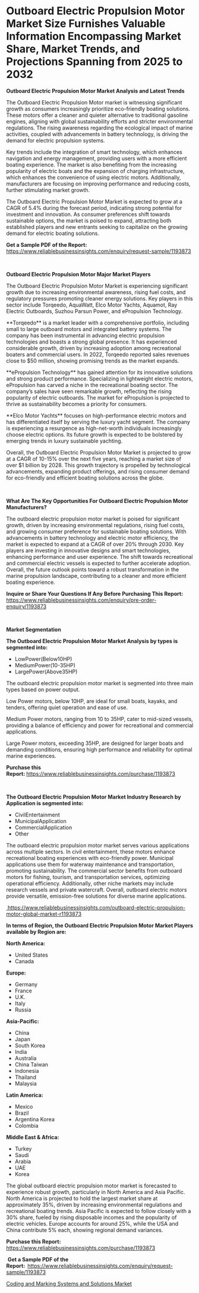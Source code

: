 <p><h1>Outboard Electric Propulsion Motor Market Size Furnishes Valuable Information Encompassing Market Share, Market Trends, and Projections Spanning from 2025 to 2032</h1></p><p><strong>Outboard Electric Propulsion Motor Market Analysis and Latest Trends</strong></p>
<p><p>The Outboard Electric Propulsion Motor market is witnessing significant growth as consumers increasingly prioritize eco-friendly boating solutions. These motors offer a cleaner and quieter alternative to traditional gasoline engines, aligning with global sustainability efforts and stricter environmental regulations. The rising awareness regarding the ecological impact of marine activities, coupled with advancements in battery technology, is driving the demand for electric propulsion systems.</p><p>Key trends include the integration of smart technology, which enhances navigation and energy management, providing users with a more efficient boating experience. The market is also benefiting from the increasing popularity of electric boats and the expansion of charging infrastructure, which enhances the convenience of using electric motors. Additionally, manufacturers are focusing on improving performance and reducing costs, further stimulating market growth.</p><p>The Outboard Electric Propulsion Motor Market is expected to grow at a CAGR of 5.4% during the forecast period, indicating strong potential for investment and innovation. As consumer preferences shift towards sustainable options, the market is poised to expand, attracting both established players and new entrants seeking to capitalize on the growing demand for electric boating solutions.</p></p>
<p><strong>Get a Sample PDF of the Report:&nbsp;</strong> <a href="https://www.reliablebusinessinsights.com/enquiry/request-sample/1193873?utm_campaign=2202&utm_medium=2&utm_source=Github&utm_content=ia&utm_term=22032025&utm_id=outboard-electric-propulsion-motor">https://www.reliablebusinessinsights.com/enquiry/request-sample/1193873</a></p>
<p>&nbsp;</p>
<p><strong>Outboard Electric Propulsion Motor Major Market Players</strong></p>
<p><p>The Outboard Electric Propulsion Motor Market is experiencing significant growth due to increasing environmental awareness, rising fuel costs, and regulatory pressures promoting cleaner energy solutions. Key players in this sector include Torqeedo, AquaWatt, Elco Motor Yachts, Aquamot, Ray Electric Outboards, Suzhou Parsun Power, and ePropulsion Technology.</p><p>**Torqeedo** is a market leader with a comprehensive portfolio, including small to large outboard motors and integrated battery systems. The company has been instrumental in advancing electric propulsion technologies and boasts a strong global presence. It has experienced considerable growth, driven by increasing adoption among recreational boaters and commercial users. In 2022, Torqeedo reported sales revenues close to $50 million, showing promising trends as the market expands.</p><p>**ePropulsion Technology** has gained attention for its innovative solutions and strong product performance. Specializing in lightweight electric motors, ePropulsion has carved a niche in the recreational boating sector. The company’s sales have seen remarkable growth, reflecting the rising popularity of electric outboards. The market for ePropulsion is projected to thrive as sustainability becomes a priority for consumers.</p><p>**Elco Motor Yachts** focuses on high-performance electric motors and has differentiated itself by serving the luxury yacht segment. The company is experiencing a resurgence as high-net-worth individuals increasingly choose electric options. Its future growth is expected to be bolstered by emerging trends in luxury sustainable yachting.</p><p>Overall, the Outboard Electric Propulsion Motor Market is projected to grow at a CAGR of 10-15% over the next five years, reaching a market size of over $1 billion by 2028. This growth trajectory is propelled by technological advancements, expanding product offerings, and rising consumer demand for eco-friendly and efficient boating solutions across the globe.</p></p>
<p>&nbsp;</p>
<p><strong>What Are The Key Opportunities For Outboard Electric Propulsion Motor Manufacturers?</strong></p>
<p><p>The outboard electric propulsion motor market is poised for significant growth, driven by increasing environmental regulations, rising fuel costs, and growing consumer preference for sustainable boating solutions. With advancements in battery technology and electric motor efficiency, the market is expected to expand at a CAGR of over 20% through 2030. Key players are investing in innovative designs and smart technologies, enhancing performance and user experience. The shift towards recreational and commercial electric vessels is expected to further accelerate adoption. Overall, the future outlook points toward a robust transformation in the marine propulsion landscape, contributing to a cleaner and more efficient boating experience.</p></p>
<p><strong>Inquire or Share Your Questions If Any Before Purchasing This Report:</strong> <a href="https://www.reliablebusinessinsights.com/enquiry/pre-order-enquiry/1193873?utm_campaign=2202&utm_medium=2&utm_source=Github&utm_content=ia&utm_term=22032025&utm_id=outboard-electric-propulsion-motor">https://www.reliablebusinessinsights.com/enquiry/pre-order-enquiry/1193873</a></p>
<p>&nbsp;</p>
<p><strong>Market Segmentation</strong></p>
<p><strong>The Outboard Electric Propulsion Motor Market Analysis by types is segmented into:</strong></p>
<p><ul><li>LowPower(Below10HP)</li><li>MediumPower(10-35HP)</li><li>LargePower(Above35HP)</li></ul></p>
<p><p>The outboard electric propulsion motor market is segmented into three main types based on power output. </p><p>Low Power motors, below 10HP, are ideal for small boats, kayaks, and tenders, offering quiet operation and ease of use. </p><p>Medium Power motors, ranging from 10 to 35HP, cater to mid-sized vessels, providing a balance of efficiency and power for recreational and commercial applications. </p><p>Large Power motors, exceeding 35HP, are designed for larger boats and demanding conditions, ensuring high performance and reliability for optimal marine experiences.</p></p>
<p><strong>Purchase this Report:&nbsp;</strong><a href="https://www.reliablebusinessinsights.com/purchase/1193873?utm_campaign=2202&utm_medium=2&utm_source=Github&utm_content=ia&utm_term=22032025&utm_id=outboard-electric-propulsion-motor">https://www.reliablebusinessinsights.com/purchase/1193873</a></p>
<p>&nbsp;</p>
<p><strong>The Outboard Electric Propulsion Motor Market Industry Research by Application is segmented into:</strong></p>
<p><ul><li>CivilEntertainment</li><li>MunicipalApplication</li><li>CommercialApplication</li><li>Other</li></ul></p>
<p><p>The outboard electric propulsion motor market serves various applications across multiple sectors. In civil entertainment, these motors enhance recreational boating experiences with eco-friendly power. Municipal applications use them for waterway maintenance and transportation, promoting sustainability. The commercial sector benefits from outboard motors for fishing, tourism, and transportation services, optimizing operational efficiency. Additionally, other niche markets may include research vessels and private watercraft. Overall, outboard electric motors provide versatile, emission-free solutions for diverse marine applications.</p></p>
<p><a href="https://www.reliablebusinessinsights.com/outboard-electric-propulsion-motor-global-market-r1193873?utm_campaign=2202&utm_medium=2&utm_source=Github&utm_content=ia&utm_term=22032025&utm_id=outboard-electric-propulsion-motor">&nbsp;https://www.reliablebusinessinsights.com/outboard-electric-propulsion-motor-global-market-r1193873</a></p>
<p><strong>In terms of Region, the Outboard Electric Propulsion Motor Market Players available by Region are:</strong></p>
<p>
    <p> <strong> North America: </strong>
        <ul>
            <li>United States</li>
            <li>Canada</li>
        </ul>
        </p> 
    <p> <strong> Europe: </strong>
        <ul>
            <li>Germany</li>
            <li>France</li>
            <li>U.K.</li>
            <li>Italy</li>
            <li>Russia</li>
        </ul>
        </p> 
    <p> <strong> Asia-Pacific: </strong>
        <ul>
            <li>China</li>
            <li>Japan</li>
            <li>South Korea</li>
            <li>India</li>
            <li>Australia</li>
            <li>China Taiwan</li>
            <li>Indonesia</li>
            <li>Thailand</li>
            <li>Malaysia</li>
        </ul>
        </p> 
    <p> <strong> Latin America: </strong>
        <ul>
            <li>Mexico</li>
            <li>Brazil</li>
            <li>Argentina Korea</li>
            <li>Colombia</li>
        </ul>
        </p> 
    <p> <strong> Middle East & Africa: </strong>
        <ul>
            <li>Turkey</li>
            <li>Saudi</li>
            <li>Arabia</li>
            <li>UAE</li>
            <li>Korea</li>
        </ul>
    </p>
    </p>
<p><p>The global outboard electric propulsion motor market is forecasted to experience robust growth, particularly in North America and Asia Pacific. North America is projected to hold the largest market share at approximately 35%, driven by increasing environmental regulations and recreational boating trends. Asia Pacific is expected to follow closely with a 30% share, fueled by rising disposable incomes and the popularity of electric vehicles. Europe accounts for around 25%, while the USA and China contribute 5% each, showing regional demand variances.</p></p>
<p><strong>Purchase this Report: </strong><a href="https://www.reliablebusinessinsights.com/purchase/1193873?utm_campaign=2202&utm_medium=2&utm_source=Github&utm_content=ia&utm_term=22032025&utm_id=outboard-electric-propulsion-motor">https://www.reliablebusinessinsights.com/purchase/1193873</a></p>
<p>&nbsp;<strong>Get a Sample PDF of the Report:&nbsp;&nbsp;</strong><a href="https://www.reliablebusinessinsights.com/enquiry/request-sample/1193873?utm_campaign=2202&utm_medium=2&utm_source=Github&utm_content=ia&utm_term=22032025&utm_id=outboard-electric-propulsion-motor">https://www.reliablebusinessinsights.com/enquiry/request-sample/1193873</a></p>
<p><strong></strong></p>
<p><p><a href="https://github.com/OlenFleming68/Market-Research-Report-List-1/blob/main/coding-and-marking-systems-and-solutions-market.md?utm_campaign=2202&utm_medium=2&utm_source=Github&utm_content=ia&utm_term=22032025&utm_id=outboard-electric-propulsion-motor">Coding and Marking Systems and Solutions Market</a></p></p>